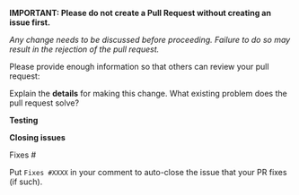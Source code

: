 **IMPORTANT: Please do not create a Pull Request without creating an issue first.**

*Any change needs to be discussed before proceeding. Failure to do so may result in the rejection of the pull request.*

Please provide enough information so that others can review your pull request:

<!-- You can skip this if you're fixing a typo -->

Explain the **details** for making this change. What existing problem does the pull request solve?

<!-- Example: When "Adding a function to do X", explain why it is necessary to have a way to do X. -->

**Testing**

<!-- Please test your changes on a clean server prior to the PR - provide screen shots if the code changes outputs or logs.-->
<!-- Make sure tests pass on both Travis and Circle CI. -->

<!-- **Code formatting** -->
<!-- Make sure tests pass on Codacy -->
**Closing issues**

Fixes #

Put `Fixes #XXXX` in your comment to auto-close the issue that your PR fixes (if such).
